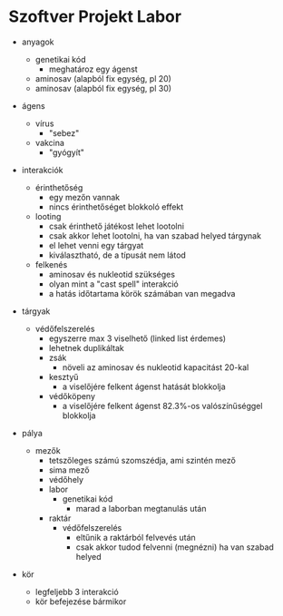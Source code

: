 # Szoftver Projekt Labor

- anyagok
  - genetikai kód
    - meghatároz egy ágenst
  - aminosav (alapból fix egység, pl 20)
  - aminosav (alapból fix egység, pl 30)

- ágens
  - vírus
    - "sebez"
  - vakcina
    - "gyógyít"

- interakciók
  - érinthetőség
    - egy mezőn vannak
    - nincs érinthetőséget blokkoló effekt
  - looting
    - csak érinthető játékost lehet lootolni
    - csak akkor lehet lootolni, ha van szabad helyed tárgynak
    - el lehet venni egy tárgyat
    - kiválasztható, de a típusát nem látod
  - felkenés
    - aminosav és nukleotid szükséges
    - olyan mint a "cast spell" interakció
    - a hatás időtartama körök számában van megadva

- tárgyak
  - védőfelszerelés
    - egyszerre max 3 viselhető (linked list érdemes)
    - lehetnek duplikáltak
    - zsák
      - növeli az aminosav és nukleotid kapacitást 20-kal
    - kesztyű
      - a viselőjére felkent ágenst hatását blokkolja
    - védőköpeny
      - a viselőjére felkent ágenst 82.3%-os valószínűséggel blokkolja
  
- pálya
  - mezők
    - tetszőleges számú szomszédja, ami szintén mező
    - sima mező
    - védőhely
    - labor
      - genetikai kód
        - marad a laborban megtanulás után
    - raktár
      - védőfelszerelés
        - eltűnik a raktárból felvevés után
        - csak akkor tudod felvenni (megnézni) ha van szabad helyed

- kör
  - legfeljebb 3 interakció
  - kör befejezése bármikor
